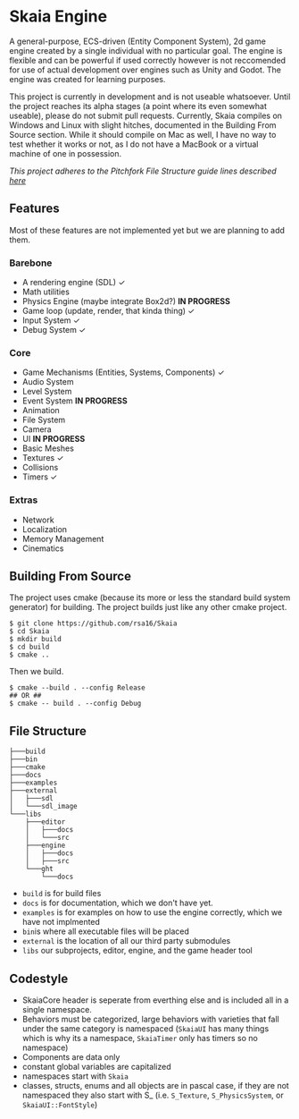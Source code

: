 # Skaia Engine
A general-purpose, ECS-driven (Entity Component System), 2d game engine created by a single individual with no particular goal. The engine is flexible and can be powerful if used correctly however is not reccomended for use of actual development over engines such as Unity and Godot. The engine was created for learning purposes.

This project is currently in development and is not useable whatsoever. Until the project reaches its alpha stages (a point where its even somewhat useable), please do not submit pull requests. Currently, Skaia compiles on Windows and Linux with slight hitches, documented in the Building From Source section. While it should compile on Mac as well, I have no way to test whether it works or not, as I do not have a MacBook or a virtual machine of one in possession.

*This project adheres to the Pitchfork File Structure guide lines described [here](https://api.csswg.org/bikeshed/?force=1&url=https://raw.githubusercontent.com/vector-of-bool/pitchfork/develop/data/spec.bs)*

## Features
Most of these features are not implemented yet but we are planning to add them.
### Barebone
- A rendering engine (SDL) ✓
- Math utilities
- Physics Engine (maybe integrate Box2d?) **IN PROGRESS**
- Game loop (update, render, that kinda thing) ✓
- Input System ✓
- Debug System ✓

### Core
- Game Mechanisms (Entities, Systems, Components) ✓
- Audio System
- Level System
- Event System **IN PROGRESS**
- Animation
- File System
- Camera
- UI **IN PROGRESS**
- Basic Meshes
- Textures ✓
- Collisions
- Timers ✓

### Extras
- Network
- Localization
- Memory Management
- Cinematics

## Building From Source
The project uses cmake (because its more or less the standard build system generator) for building. The project builds just like any other cmake project.
```
$ git clone https://github.com/rsa16/Skaia
$ cd Skaia
$ mkdir build
$ cd build
$ cmake ..
```
Then we build.
```
$ cmake --build . --config Release
## OR ##
$ cmake -- build . --config Debug
```


## File Structure
```
├───build
├───bin
├───cmake
├───docs
├───examples
├───external
│   ├───sdl
│   └───sdl_image
└───libs
    ├───editor
    │   ├───docs
    │   └───src
    ├───engine
    │   ├───docs
    │   ├───src
    └───ght
        └───docs
```
- `build` is for build files
- `docs` is for documentation, which we don't have yet.
- `examples` is for examples on how to use the engine correctly, which we have not implmented
- `bin`is where all executable files will be placed
- `external` is the location of all our third party submodules
- `libs` our subprojects, editor, engine, and the game header tool

## Codestyle

- SkaiaCore header is seperate from everthing else and is included all in a single namespace.
- Behaviors must be categorized, large behaviors with varieties that fall under the same category is namespaced (`SkaiaUI` has many things which is why its a namespace, `SkaiaTimer` only has timers so no namespace)
- Components are data only
- constant global variables are capitalized
- namespaces start with `Skaia`
- classes, structs, enums and all objects are in pascal case, if they are not namespaced they also start with S_ (i.e. `S_Texture`, `S_PhysicsSystem`, or `SkaiaUI::FontStyle`)
